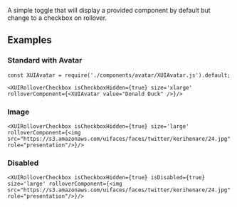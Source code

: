 A simple toggle that will display a provided component by default but change to a checkbox on rollover.

## Examples

### Standard with Avatar
```
const XUIAvatar = require('./components/avatar/XUIAvatar.js').default;

<XUIRolloverCheckbox isCheckboxHidden={true} size='xlarge' rolloverComponent={<XUIAvatar value="Donald Duck" />}/>
```

### Image
```
<XUIRolloverCheckbox isCheckboxHidden={true} size='large' rolloverComponent={<img src="https://s3.amazonaws.com/uifaces/faces/twitter/kerihenare/24.jpg" role="presentation"/>}/>
```

### Disabled
```
<XUIRolloverCheckbox isCheckboxHidden={true} isDisabled={true} size='large' rolloverComponent={<img src="https://s3.amazonaws.com/uifaces/faces/twitter/kerihenare/24.jpg" role="presentation"/>}/>
```
